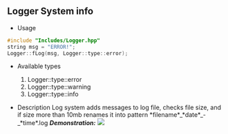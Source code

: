 ## Logger System info
- Usage
```c++
#include "Includes/Logger.hpp"
string msg = "ERROR!";
Logger::fLog(msg, Logger::type::error);
```
- Available types
  1. Logger::type::error
  2. Logger::type::warning
  3. Logger::type::info
 
- Description 
   Log system adds messages to log file, checks file size, and if size more than 10mb renames it into pattern 
   \*filename\*\_\*date\*\_-\_\*time\*.log
   __*Demonstration:*__ ![](http://i.imgur.com/Kefov2w.gif)
